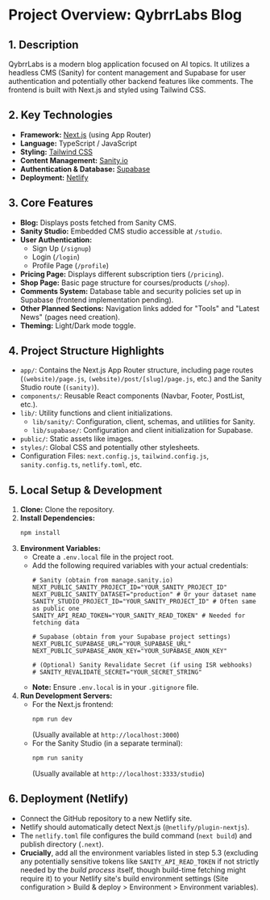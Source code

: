 # Project Overview: QybrrLabs Blog

## 1. Description

QybrrLabs is a modern blog application focused on AI topics. It utilizes a headless CMS (Sanity) for content management and Supabase for user authentication and potentially other backend features like comments. The frontend is built with Next.js and styled using Tailwind CSS.

## 2. Key Technologies

*   **Framework:** [Next.js](https://nextjs.org/) (using App Router)
*   **Language:** TypeScript / JavaScript
*   **Styling:** [Tailwind CSS](https://tailwindcss.com/)
*   **Content Management:** [Sanity.io](https://www.sanity.io/)
*   **Authentication & Database:** [Supabase](https://supabase.com/)
*   **Deployment:** [Netlify](https://www.netlify.com/)

## 3. Core Features

*   **Blog:** Displays posts fetched from Sanity CMS.
*   **Sanity Studio:** Embedded CMS studio accessible at `/studio`.
*   **User Authentication:**
    *   Sign Up (`/signup`)
    *   Login (`/login`)
    *   Profile Page (`/profile`)
*   **Pricing Page:** Displays different subscription tiers (`/pricing`).
*   **Shop Page:** Basic page structure for courses/products (`/shop`).
*   **Comments System:** Database table and security policies set up in Supabase (frontend implementation pending).
*   **Other Planned Sections:** Navigation links added for "Tools" and "Latest News" (pages need creation).
*   **Theming:** Light/Dark mode toggle.

## 4. Project Structure Highlights

*   `app/`: Contains the Next.js App Router structure, including page routes (`(website)/page.js`, `(website)/post/[slug]/page.js`, etc.) and the Sanity Studio route (`(sanity)`).
*   `components/`: Reusable React components (Navbar, Footer, PostList, etc.).
*   `lib/`: Utility functions and client initializations.
    *   `lib/sanity/`: Configuration, client, schemas, and utilities for Sanity.
    *   `lib/supabase/`: Configuration and client initialization for Supabase.
*   `public/`: Static assets like images.
*   `styles/`: Global CSS and potentially other stylesheets.
*   Configuration Files: `next.config.js`, `tailwind.config.js`, `sanity.config.ts`, `netlify.toml`, etc.

## 5. Local Setup & Development

1.  **Clone:** Clone the repository.
2.  **Install Dependencies:**
    ```bash
    npm install
    ```
3.  **Environment Variables:**
    *   Create a `.env.local` file in the project root.
    *   Add the following required variables with your actual credentials:
        ```env
        # Sanity (obtain from manage.sanity.io)
        NEXT_PUBLIC_SANITY_PROJECT_ID="YOUR_SANITY_PROJECT_ID"
        NEXT_PUBLIC_SANITY_DATASET="production" # Or your dataset name
        SANITY_STUDIO_PROJECT_ID="YOUR_SANITY_PROJECT_ID" # Often same as public one
        SANITY_API_READ_TOKEN="YOUR_SANITY_READ_TOKEN" # Needed for fetching data

        # Supabase (obtain from your Supabase project settings)
        NEXT_PUBLIC_SUPABASE_URL="YOUR_SUPABASE_URL"
        NEXT_PUBLIC_SUPABASE_ANON_KEY="YOUR_SUPABASE_ANON_KEY"

        # (Optional) Sanity Revalidate Secret (if using ISR webhooks)
        # SANITY_REVALIDATE_SECRET="YOUR_SECRET_STRING"
        ```
    *   **Note:** Ensure `.env.local` is in your `.gitignore` file.
4.  **Run Development Servers:**
    *   For the Next.js frontend:
        ```bash
        npm run dev
        ```
        (Usually available at `http://localhost:3000`)
    *   For the Sanity Studio (in a separate terminal):
        ```bash
        npm run sanity
        ```
        (Usually available at `http://localhost:3333/studio`)

## 6. Deployment (Netlify)

*   Connect the GitHub repository to a new Netlify site.
*   Netlify should automatically detect Next.js (`@netlify/plugin-nextjs`).
*   The `netlify.toml` file configures the build command (`next build`) and publish directory (`.next`).
*   **Crucially**, add all the environment variables listed in step 5.3 (excluding any potentially sensitive tokens like `SANITY_API_READ_TOKEN` if not strictly needed by the *build process* itself, though build-time fetching might require it) to your Netlify site's build environment settings (Site configuration > Build & deploy > Environment > Environment variables). 